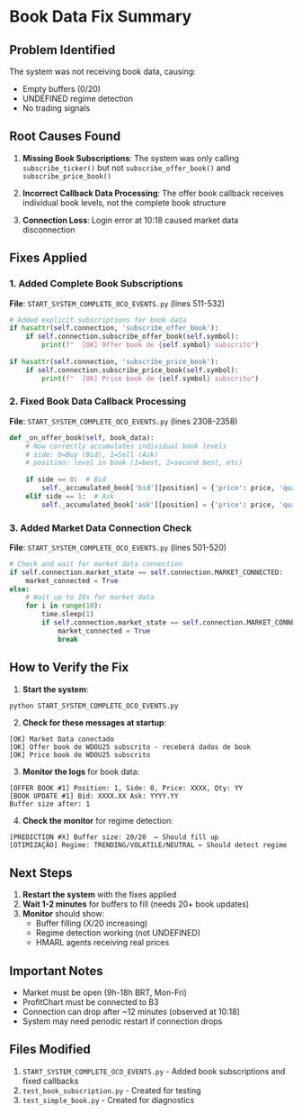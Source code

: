 # Book Data Fix Summary

## Problem Identified
The system was not receiving book data, causing:
- Empty buffers (0/20)
- UNDEFINED regime detection
- No trading signals

## Root Causes Found

1. **Missing Book Subscriptions**: The system was only calling `subscribe_ticker()` but not `subscribe_offer_book()` and `subscribe_price_book()`

2. **Incorrect Callback Data Processing**: The offer book callback receives individual book levels, not the complete book structure

3. **Connection Loss**: Login error at 10:18 caused market data disconnection

## Fixes Applied

### 1. Added Complete Book Subscriptions
**File**: `START_SYSTEM_COMPLETE_OCO_EVENTS.py` (lines 511-532)
```python
# Added explicit subscriptions for book data
if hasattr(self.connection, 'subscribe_offer_book'):
    if self.connection.subscribe_offer_book(self.symbol):
        print(f"  [OK] Offer book de {self.symbol} subscrito")
        
if hasattr(self.connection, 'subscribe_price_book'):
    if self.connection.subscribe_price_book(self.symbol):
        print(f"  [OK] Price book de {self.symbol} subscrito")
```

### 2. Fixed Book Data Callback Processing
**File**: `START_SYSTEM_COMPLETE_OCO_EVENTS.py` (lines 2308-2358)
```python
def _on_offer_book(self, book_data):
    # Now correctly accumulates individual book levels
    # side: 0=Buy (Bid), 1=Sell (Ask)
    # position: level in book (1=best, 2=second best, etc)
    
    if side == 0:  # Bid
        self._accumulated_book['bid'][position] = {'price': price, 'quantity': quantity}
    elif side == 1:  # Ask
        self._accumulated_book['ask'][position] = {'price': price, 'quantity': quantity}
```

### 3. Added Market Data Connection Check
**File**: `START_SYSTEM_COMPLETE_OCO_EVENTS.py` (lines 501-520)
```python
# Check and wait for market data connection
if self.connection.market_state == self.connection.MARKET_CONNECTED:
    market_connected = True
else:
    # Wait up to 10s for market data
    for i in range(10):
        time.sleep(1)
        if self.connection.market_state == self.connection.MARKET_CONNECTED:
            market_connected = True
            break
```

## How to Verify the Fix

1. **Start the system**:
```bash
python START_SYSTEM_COMPLETE_OCO_EVENTS.py
```

2. **Check for these messages at startup**:
```
[OK] Market Data conectado
[OK] Offer book de WDOU25 subscrito - receberá dados de book
[OK] Price book de WDOU25 subscrito
```

3. **Monitor the logs** for book data:
```
[OFFER BOOK #1] Position: 1, Side: 0, Price: XXXX, Qty: YY
[BOOK UPDATE #1] Bid: XXXX.XX Ask: YYYY.YY
Buffer size after: 1
```

4. **Check the monitor** for regime detection:
```
[PREDICTION #X] Buffer size: 20/20  ← Should fill up
[OTIMIZAÇÃO] Regime: TRENDING/VOLATILE/NEUTRAL ← Should detect regime
```

## Next Steps

1. **Restart the system** with the fixes applied
2. **Wait 1-2 minutes** for buffers to fill (needs 20+ book updates)
3. **Monitor** should show:
   - Buffer filling (X/20 increasing)
   - Regime detection working (not UNDEFINED)
   - HMARL agents receiving real prices

## Important Notes

- Market must be open (9h-18h BRT, Mon-Fri)
- ProfitChart must be connected to B3
- Connection can drop after ~12 minutes (observed at 10:18)
- System may need periodic restart if connection drops

## Files Modified
1. `START_SYSTEM_COMPLETE_OCO_EVENTS.py` - Added book subscriptions and fixed callbacks
2. `test_book_subscription.py` - Created for testing
3. `test_simple_book.py` - Created for diagnostics